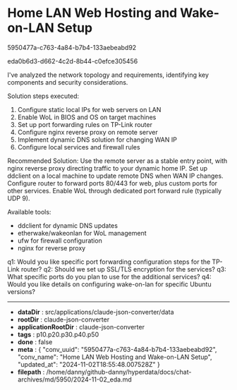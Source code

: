 # Home LAN Web Hosting and Wake-on-LAN Setup

5950477a-c763-4a84-b7b4-133aebeabd92

eda0b6d3-d662-4c2d-8b44-c0efce305456

 I've analyzed the network topology and requirements, identifying key components and security considerations.

Solution steps executed:

1. Configure static local IPs for web servers on LAN
2. Enable WoL in BIOS and OS on target machines
3. Set up port forwarding rules on TP-Link router
4. Configure nginx reverse proxy on remote server
5. Implement dynamic DNS solution for changing WAN IP
6. Configure local services and firewall rules

Recommended Solution:
Use the remote server as a stable entry point, with nginx reverse proxy directing traffic to your dynamic home IP. Set up ddclient on a local machine to update remote DNS when WAN IP changes. Configure router to forward ports 80/443 for web, plus custom ports for other services. Enable WoL through dedicated port forward rule (typically UDP 9).

Available tools:
- ddclient for dynamic DNS updates
- etherwake/wakeonlan for WoL management
- ufw for firewall configuration
- nginx for reverse proxy

q1: Would you like specific port forwarding configuration steps for the TP-Link router?
q2: Should we set up SSL/TLS encryption for the services?
q3: What specific ports do you plan to use for the additional services?
q4: Would you like details on configuring wake-on-lan for specific Ubuntu versions?

---

* **dataDir** : src/applications/claude-json-converter/data
* **rootDir** : claude-json-converter
* **applicationRootDir** : claude-json-converter
* **tags** : p10.p20.p30.p40.p50
* **done** : false
* **meta** : {
  "conv_uuid": "5950477a-c763-4a84-b7b4-133aebeabd92",
  "conv_name": "Home LAN Web Hosting and Wake-on-LAN Setup",
  "updated_at": "2024-11-02T18:55:48.007528Z"
}
* **filepath** : /home/danny/github-danny/hyperdata/docs/chat-archives/md/5950/2024-11-02_eda.md